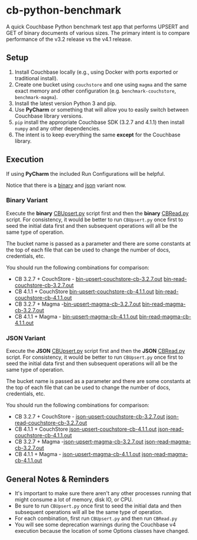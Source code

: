 # cb-python-benchmark

A quick Couchbase Python benchmark test app that performs UPSERT and GET of binary documents of various sizes.
The primary intent is to compare performance of the v3.2 release vs the v4.1 release.


## Setup

1. Install Couchbase locally (e.g., using Docker with ports exported or traditional install).
2. Create one bucket using `couchstore` and one using `magma` and the same exact memory and other configuration (e.g. `benchmark-couchstore`, `benchmark-magma`).
3. Install the latest version Python 3 and pip.
4. Use **PyCharm** or something that will allow you to easily switch between Couchbase library versions.
5. `pip` install the appropriate Couchbase SDK (3.2.7 and 4.1.1) then install `numpy` and any other dependencies.
5. The intent is to keep everything the same **except** for the Couchbase library.


## Execution

If using **PyCharm** the included Run Configurations will be helpful.

Notice that there is a [binary](./binary) and [json](./json) variant now.


### Binary Variant
Execute the **binary** [CBUpsert.py](./binary/CBUpsert.py) script first and then the **binary** [CBRead.py](./binary/CBRead.py) script.
For consistency, it would be better to run `CBUpsert.py` once first to seed the initial data first and then subsequent operations will all be the same type of operation.

The bucket name is passed as a parameter and there are some constants at the top of each file that can be used to change the number of docs, credentials, etc.

You should run the following combinations for comparison:
- CB 3.2.7 + CouchStore - [bin-upsert-couchstore-cb-3.2.7.out](./binary/bin-upsert-couchstore-cb-3.2.7.out) [bin-read-couchstore-cb-3.2.7.out](./binary/bin-read-couchstore-cb-3.2.7.out)
- CB 4.1.1 + CouchStore [bin-upsert-couchstore-cb-4.1.1.out](./binary/bin-upsert-couchstore-cb-4.1.1.out) [bin-read-couchstore-cb-4.1.1.out](./binary/bin-read-couchstore-cb-4.1.1.out)
- CB 3.2.7 + Magma -[bin-upsert-magma-cb-3.2.7.out](./binary/bin-upsert-magma-cb-3.2.7.out) [bin-read-magma-cb-3.2.7.out](./binary/bin-read-magma-cb-3.2.7.out)
- CB 4.1.1 + Magma - [bin-upsert-magma-cb-4.1.1.out](./binary/bin-upsert-magma-cb-4.1.1.out) [bin-read-magma-cb-4.1.1.out](./binary/bin-read-magma-cb-4.1.1.out)


### JSON Variant
Execute the **JSON** [CBUpsert.py](./json/CBUpsert.py) script first and then the **JSON** [CBRead.py](./json/CBRead.py) script.
For consistency, it would be better to run `CBUpsert.py` once first to seed the initial data first and then subsequent operations will all be the same type of operation.

The bucket name is passed as a parameter and there are some constants at the top of each file that can be used to change the number of docs, credentials, etc.

You should run the following combinations for comparison:
- CB 3.2.7 + CouchStore - [json-upsert-couchstore-cb-3.2.7.out](./json/json-upsert-couchstore-cb-3.2.7.out) [json-read-couchstore-cb-3.2.7.out](./json/json-read-couchstore-cb-3.2.7.out)
- CB 4.1.1 + CouchStore [json-upsert-couchstore-cb-4.1.1.out](./json/json-upsert-couchstore-cb-4.1.1.out) [json-read-couchstore-cb-4.1.1.out](./json/json-read-couchstore-cb-4.1.1.out)
- CB 3.2.7 + Magma -[json-upsert-magma-cb-3.2.7.out](./json/json-upsert-magma-cb-3.2.7.out) [json-read-magma-cb-3.2.7.out](./json/json-read-magma-cb-3.2.7.out)
- CB 4.1.1 + Magma - [json-upsert-magma-cb-4.1.1.out](./json/json-upsert-magma-cb-4.1.1.out) [json-read-magma-cb-4.1.1.out](./json/json-read-magma-cb-4.1.1.out)


## General Notes & Reminders

- It's important to make sure there aren't any other processes running that might consume a lot of memory, disk IO, or CPU.
- Be sure to run `CBUpsert.py` once first to seed the initial data and then subsequent operations will all be the same type of operation.
- For each combination, first run `CBUpsert.py` and then run `CBRead.py`
- You will see some deprecation warnings during the Couchbase v4 execution because the location of some Options classes have changed.